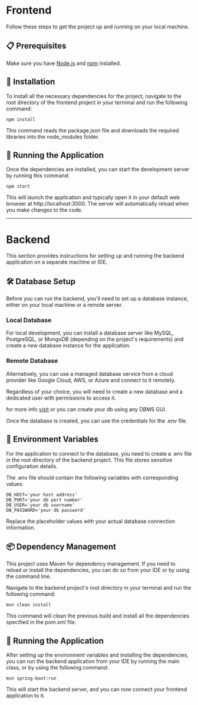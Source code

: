 # Frontend 
Follow these steps to get the project up and running on your local machine.

## 📋 Prerequisites
Make sure you have [Node.js](https://nodejs.org/en/download) and [npm](https://docs.npmjs.com/downloading-and-installing-node-js-and-npm) installed.

## 🔧 Installation
To install all the necessary dependencies for the project, navigate to the root directory of the frontend project in your terminal and run the following command:

```
npm install

```

This command reads the package.json file and downloads the required libraries into the node_modules folder.

## 🏃 Running the Application
Once the dependencies are installed, you can start the development server by running this command:

```
npm start

```


This will launch the application and typically open it in your default web browser at http://localhost:3000. The server will automatically reload when you make changes to the code.

---


# Backend 
This section provides instructions for setting up and running the backend application on a separate machine or IDE.

## 🛠️ Database Setup
Before you can run the backend, you'll need to set up a database instance, either on your local machine or a remote server.

### Local Database
For local development, you can install a database server like MySQL, PostgreSQL, or MongoDB (depending on the project's requirements) and create a new database instance for the application.

### Remote Database
Alternatively, you can use a managed database service from a cloud provider like Google Cloud, AWS, or Azure and connect to it remotely.

Regardless of your choice, you will need to create a new database and a dedicated user with permissions to access it.

for more info [visit](https://www.postgresql.org/docs/current/sql-createdatabase.html) or you can create your db using any DBMS GUI.

Once the database is created, you can use the credentials for the .env file.

## 📄 Environment Variables
For the application to connect to the database, you need to create a .env file in the root directory of the backend project. This file stores sensitive configuration details.

The .env file should contain the following variables with corresponding values:

```
DB_HOST='your host address'
DB_PORT='your db port number'
DB_USER='your db username'
DB_PASSWORD='your db password'

```

Replace the placeholder values with your actual database connection information.

## 📦 Dependency Management
This project uses Maven for dependency management. If you need to reload or install the dependencies, you can do so from your IDE or by using the command line.

Navigate to the backend project's root directory in your terminal and run the following command:

```
mvn clean install
```

This command will clean the previous build and install all the dependencies specified in the pom.xml file.

## 🚀 Running the Application
After setting up the environment variables and installing the dependencies, you can run the backend application from your IDE by running the main class, or by using the following command:

```
mvn spring-boot:run
```

This will start the backend server, and you can now connect your frontend application to it.
